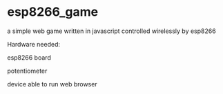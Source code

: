 # esp8266_game
a simple web game written in javascript controlled wirelessly by esp8266

Hardware needed:

 esp8266 board
 
 potentiometer
 
 device able to run web browser
 
